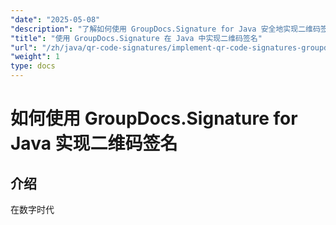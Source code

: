 ```yaml
---
"date": "2025-05-08"
"description": "了解如何使用 GroupDocs.Signature for Java 安全地实现二维码签名。本指南涵盖设置、自定义和实际应用。"
"title": "使用 GroupDocs.Signature 在 Java 中实现二维码签名"
"url": "/zh/java/qr-code-signatures/implement-qr-code-signatures-groupdocs-signature-java/"
"weight": 1
type: docs
---
```

# 如何使用 GroupDocs.Signature for Java 实现二维码签名

## 介绍

在数字时代